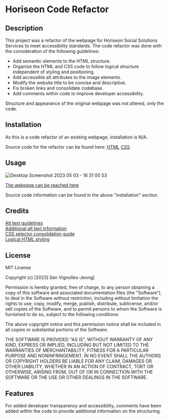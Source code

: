 # Horiseon Code Refactor

## Description

This project was a refactor of the webpage for Horiseon Social Solutions Services to meet accessibility standards. The code refactor was done with the consideration of the following guidelines: 

- Add semantic elements to the HTML structure.
- Organize the HTML and CSS code to follow logical structure independent of styling and positioning.
- Add accessible alt attributes to the image elements.
- Modify the website title to be concise and descriptive.
- Fix broken links and consolidate codebase.
- Add comments within code to improve developer accessibility.

Structure and appearance of the original webpage was not altered, only the code.

## Installation

As this is a code refactor of an existing webpage, installation is N/A.

Source code for the refactor can be found here: [HTML](https://github.com/IVignollesJeong/weekly-challenge-1/blob/main/index.html) [CSS](https://github.com/IVignollesJeong/weekly-challenge-1/blob/main/assets/css/style.css).

## Usage

![Desktop Screenshot 2023 05 03 - 16 31 00 53](https://user-images.githubusercontent.com/131202032/236045033-3eb0d2a7-6de2-45d3-94d7-4bb3a3eab030.png)

[The webpage can be reached here](https://ivignollesjeong.github.io/weekly-challenge-1/)

Source code information can be found in the above "installation" section.

## Credits

[Alt text guidelines](https://blog.hubspot.com/marketing/image-alt-text) </br>
[Additional alt text information](https://www.hmc.edu/communications/accessibility-resources/alt-decision-tree-alternative-text-guide/) </br>
[CSS selector consolidation guide](https://www.w3schools.com/css/css_selectors.asp#:~:text=To%20group%20selectors%2C%20separate%20each%20selector%20with%20a%20comma.) </br>
[Logical HTML styling](https://www.yourhtmlsource.com/accessibility/logicalstyle.html)

## License

MIT License

Copyright (c) [2023] [Ian Vignolles-Jeong]

Permission is hereby granted, free of charge, to any person obtaining a copy
of this software and associated documentation files (the "Software"), to deal
in the Software without restriction, including without limitation the rights
to use, copy, modify, merge, publish, distribute, sublicense, and/or sell
copies of the Software, and to permit persons to whom the Software is
furnished to do so, subject to the following conditions:

The above copyright notice and this permission notice shall be included in all
copies or substantial portions of the Software.

THE SOFTWARE IS PROVIDED "AS IS", WITHOUT WARRANTY OF ANY KIND, EXPRESS OR
IMPLIED, INCLUDING BUT NOT LIMITED TO THE WARRANTIES OF MERCHANTABILITY,
FITNESS FOR A PARTICULAR PURPOSE AND NONINFRINGEMENT. IN NO EVENT SHALL THE
AUTHORS OR COPYRIGHT HOLDERS BE LIABLE FOR ANY CLAIM, DAMAGES OR OTHER
LIABILITY, WHETHER IN AN ACTION OF CONTRACT, TORT OR OTHERWISE, ARISING FROM,
OUT OF OR IN CONNECTION WITH THE SOFTWARE OR THE USE OR OTHER DEALINGS IN THE
SOFTWARE.

## Features

For added developer transparency and accessibility, comments have been added within the code to provide additional information on the structuring.
